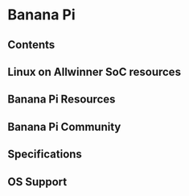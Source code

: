 # Banana Pi
## Contents
## Linux on Allwinner SoC resources
## Banana Pi Resources
## Banana Pi Community
## Specifications
## OS Support
